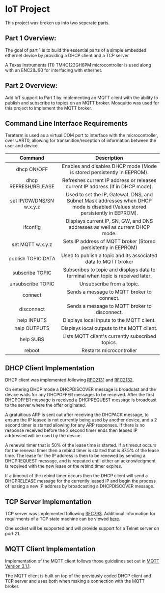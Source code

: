 # IoT Project

This project was broken up into two seperate parts.

## Part 1 Overview:
  
  The goal of part 1 is to build the essential parts of a simple embedded ethernet device by providing a DHCP client and a TCP server. 
  
  A Texas Instruments (TI) TM4C123GH6PM microcontroller is used along with an ENC28J60 for interfacing with ethernet.
  
## Part 2 Overview: 
  
  Add IoT support to Part 1 by implementing an MQTT client with the ability to publish and subscribe to topics on an MQTT broker. Mosquitto was used for this project to implement the MQTT broker.

## Command Line Interface Requirements

   Teraterm is used as a virtual COM port to interface with the microcontroller, over UART0, allowing for transmition/reception of information between the user and device.
   
   | Command | Description |
   | :----: | :----: |
   | dhcp ON/OFF | Enables and disables DHCP mode (Mode is stored persistently in EEPROM). |
   | dhcp REFRESH/RELEASE | Refreshes current IP address or releases current IP address (If in DHCP mode).|
   | set IP/GW/DNS/SN w.x.y.z | Used to set the IP, Gatewat, DNS, and Subnet Mask addresses when DHCP mode is disabled (Values stored persistently in EEPROM). |
   | ifconfig | Displays current IP, SN, GW, and DNS addresses as well as current DHCP mode. |
   | set MQTT w.x.y.z | Sets IP address of MQTT broker (Stored persistently in EEPROM) |
   | publish TOPIC DATA | Used to publish a topic and its associated data to MQTT broker |
   | subscribe TOPIC | Subscribes to topic and displays data to terminal when topic is received later. |
   | unsubscribe TOPIC | Unsubscribe from a topic. |
   | connect | Sends a message to MQTT broker to connect. |
   | disconnect | Sends a message to MQTT broker to disconnect. |
   | help INPUTS | Displays local inputs to the MQTT client. |
   | help OUTPUTS | Displays local outputs to the MQTT client. |
   | help SUBS | Lists MQTT client's currently subscribed topics. |
   | reboot | Restarts microcontroller |

## DHCP Client Implementation

   DHCP client was implemented following [RFC2131](https://tools.ietf.org/html/rfc2131) and [RFC2132](https://tools.ietf.org/html/rfc2132#page-25).
  
   On entering DHCP mode a DHCPDISCOVER message is broadcast and the device waits for any DHCPOFFER messages to be received. After the first DHCPOFFER message is received a DHCPREQUEST message is broadcast to the server where the offer originated.
  
   A gratuitious ARP is sent out after receiving the DHCPACK message, to ensure the IP leased is not currently being used by another device, and a 2 second timer is started allowing for any ARP responses. If there is no response received before the 2 second timer ends then leased IP addressed will be used by the device. 
  
   A renewal timer that is 50% of the lease time is started. If a timeout occurs for the renewal timer then a rebind timer is started that is 87.5% of the lease time. The lease for the IP address is then to be renewed by sending a DHCPREQUEST message, and is repeated until either an acknowledgment is received with the new lease or the rebind timer expires. 
  
   If a timeout of the rebind timer occurs then the DHCP client will send a DHCPRELEASE message for the currently leased IP and begin the process of leasing a new IP address by broadcasting a DHCPDISCOVER message.

## TCP Server Implementation
  
   TCP server was implemented following [RFC793](https://tools.ietf.org/html/rfc793#ref-2). Additional information for requirments of a TCP state machine can be viewed [here](http://tcpipguide.com/free/t_TCPOperationalOverviewandtheTCPFiniteStateMachineF-2.htm).
   
   One socket will be supported and will provide support for a Telnet server on port 21.
   
## MQTT Client Implementation
   
   Implementation of the MQTT client follows those guidelines set out in [MQTT Version 3.1.1](http://docs.oasis-open.org/mqtt/mqtt/v3.1.1/os/mqtt-v3.1.1-os.html).
   
   The MQTT client is built on top of the previously coded DHCP client and TCP server and uses both when making a connection with the MQTT broker. 
